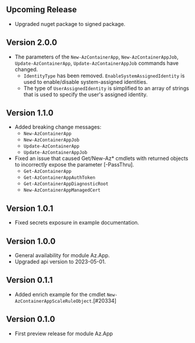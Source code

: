 <!--
    Please leave this section at the top of the change log.

    Changes for the upcoming release should go under the section titled "Upcoming Release", and should adhere to the following format:

    ## Upcoming Release
    * Overview of change #1
        - Additional information about change #1
    * Overview of change #2
        - Additional information about change #2
        - Additional information about change #2
    * Overview of change #3
    * Overview of change #4
        - Additional information about change #4

    ## YYYY.MM.DD - Version X.Y.Z (Previous Release)
    * Overview of change #1
        - Additional information about change #1
-->
## Upcoming Release
* Upgraded nuget package to signed package.

## Version 2.0.0
* The parameters of the `New-AzContainerApp`, `New-AzContainerAppJob`, `Update-AzContainerApp`, `Update-AzContainerAppJob` commands have changed.
  * `IdentityType` has been removed. `EnableSystemAssignedIdentity` is used to enable/disable system-assigned identities.
  * The type of `UserAssignedIdentity` is simplified to an array of strings that is used to specify the user's assigned identity.

## Version 1.1.0
* Added breaking change messages:
  * `New-AzContainerApp`
  * `New-AzContainerAppJob`
  * `Update-AzContainerApp`
  * `Update-AzContainerAppJob`
* Fixed an issue that caused Get/New-Az* cmdlets with returned objects to incorrectly expose the parameter [-PassThru].
  * `Get-AzContainerApp`
  * `Get-AzContainerAppAuthToken`
  * `Get-AzContainerAppDiagnosticRoot`
  * `New-AzContainerAppManagedCert`

## Version 1.0.1
* Fixed secrets exposure in example documentation.

## Version 1.0.0
* General availability for module Az.App.
* Upgraded api version to 2023-05-01.

## Version 0.1.1
* Added enrich example for the cmdlet `New-AzContainerAppScaleRuleObject`.[#20334]

## Version 0.1.0
* First preview release for module Az.App

